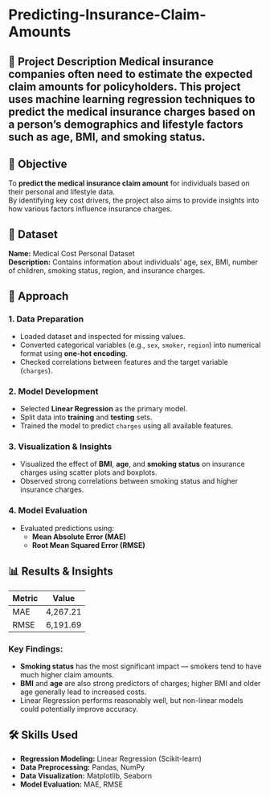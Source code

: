 # Predicting-Insurance-Claim-Amounts
## 📝 Project Description Medical insurance companies often need to estimate the expected claim amounts for policyholders.   This project uses **machine learning regression** techniques to predict the **medical insurance charges** based on a person’s demographics and lifestyle factors such as age, BMI, and smoking status. 

## 📌 Objective
To **predict the medical insurance claim amount** for individuals based on their personal and lifestyle data.  
By identifying key cost drivers, the project also aims to provide insights into how various factors influence insurance charges.



## 📂 Dataset
**Name:** Medical Cost Personal Dataset  
**Description:** Contains information about individuals’ age, sex, BMI, number of children, smoking status, region, and insurance charges.



## 🚀 Approach

### 1. Data Preparation
- Loaded dataset and inspected for missing values.
- Converted categorical variables (e.g., `sex`, `smoker`, `region`) into numerical format using **one-hot encoding**.
- Checked correlations between features and the target variable (`charges`).

### 2. Model Development
- Selected **Linear Regression** as the primary model.
- Split data into **training** and **testing** sets.
- Trained the model to predict `charges` using all available features.

### 3. Visualization & Insights
- Visualized the effect of **BMI**, **age**, and **smoking status** on insurance charges using scatter plots and boxplots.
- Observed strong correlations between smoking status and higher insurance charges.

### 4. Model Evaluation
- Evaluated predictions using:
  - **Mean Absolute Error (MAE)**
  - **Root Mean Squared Error (RMSE)**



## 📊 Results & Insights

| Metric | Value       |
|--------|------------|
| MAE    | 4,267.21   |
| RMSE   | 6,191.69   |

### Key Findings:
- **Smoking status** has the most significant impact — smokers tend to have much higher claim amounts.
- **BMI** and **age** are also strong predictors of charges; higher BMI and older age generally lead to increased costs.
- Linear Regression performs reasonably well, but non-linear models could potentially improve accuracy.


## 🛠️ Skills Used
- **Regression Modeling:** Linear Regression (Scikit-learn)
- **Data Preprocessing:** Pandas, NumPy
- **Data Visualization:** Matplotlib, Seaborn
- **Model Evaluation:** MAE, RMSE


